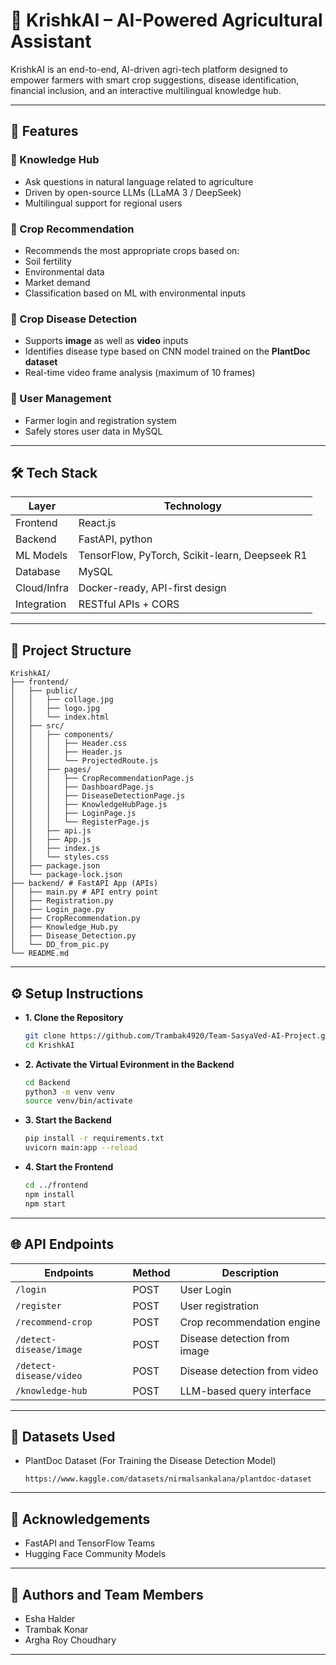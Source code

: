 # 🌾 KrishkAI – AI-Powered Agricultural Assistant

KrishkAI is an end-to-end, AI-driven agri-tech platform designed to empower farmers with smart crop suggestions, disease identification, financial inclusion, and an interactive multilingual knowledge hub.

---

## 🚀 Features

### 🧠 Knowledge Hub
- Ask questions in natural language related to agriculture
- Driven by open-source LLMs (LLaMA 3 / DeepSeek)
- Multilingual support for regional users

### 🌱 Crop Recommendation
- Recommends the most appropriate crops based on:
- Soil fertility
- Environmental data
- Market demand
- Classification based on ML with environmental inputs

### 🐛 Crop Disease Detection
- Supports **image** as well as **video** inputs
- Identifies disease type based on CNN model trained on the **PlantDoc dataset**
- Real-time video frame analysis (maximum of 10 frames)

### 👤 User Management
- Farmer login and registration system
- Safely stores user data in MySQL

---

## 🛠 Tech Stack

| Layer         | Technology                     |
|---------------|---------------------------------|
| Frontend      | React.js                        |
| Backend       | FastAPI, python                |
| ML Models     | TensorFlow, PyTorch, Scikit-learn, Deepseek R1|
| Database      | MySQL                           |
| Cloud/Infra   | Docker-ready, API-first design  |
| Integration   | RESTful APIs + CORS             |

---

## 📁 Project Structure

```
KrishkAI/ 
├── frontend/ 
│   ├── public/
│   │   ├── collage.jpg
│   │   ├── logo.jpg
│   │   └── index.html
│   ├── src/
│   │   ├── components/
│   │   │   ├── Header.css
│   │   │   ├── Header.js
│   │   │   └── ProjectedRoute.js
│   │   ├── pages/
│   │   │   ├── CropRecommendationPage.js
│   │   │   ├── DashboardPage.js
│   │   │   ├── DiseaseDetectionPage.js
│   │   │   ├── KnowledgeHubPage.js
│   │   │   ├── LoginPage.js
│   │   │   └── RegisterPage.js
│   │   ├── api.js
│   │   ├── App.js
│   │   ├── index.js
│   │   └── styles.css
│   ├── package.json
│   └── package-lock.json
├── backend/ # FastAPI App (APIs) 
│   ├── main.py # API entry point 
│   ├── Registration.py 
│   ├── Login_page.py 
│   ├── CropRecommendation.py 
│   ├── Knowledge_Hub.py 
│   ├── Disease_Detection.py 
│   └── DD_from_pic.py 
└── README.md
```

---

## ⚙️ Setup Instructions
- **1. Clone the Repository**
  ```bash
  git clone https://github.com/Trambak4920/Team-SasyaVed-AI-Project.git
  cd KrishkAI
  ```
  
- **2. Activate the Virtual Evironment in the Backend**
  ```bash
  cd Backend
  python3 -m venv venv
  source venv/bin/activate
  ```
  
- **3. Start the Backend**
  ```bash
  pip install -r requirements.txt
  uvicorn main:app --reload
  ```

- **4. Start the Frontend**
  ```bash
  cd ../frontend
  npm install
  npm start
  ```

---

## 🌐 API Endpoints

|Endpoints      |Method      |Description      |
|---------------|------------|-----------------|
|`/login`|POST|User Login|
|`/register`|POST|User registration|
|`/recommend-crop`|POST|Crop recommendation engine|
|`/detect-disease/image`|POST|Disease detection from image|
|`/detect-disease/video`|POST|Disease detection from video|
|`/knowledge-hub`|POST|LLM-based query interface|

---

## 🧪 Datasets Used
- PlantDoc Dataset (For Training the Disease Detection Model)
  ```
  https://www.kaggle.com/datasets/nirmalsankalana/plantdoc-dataset
  ```

---

## 📌 Acknowledgements
- FastAPI and TensorFlow Teams
- Hugging Face Community Models

---

## 🤝 Authors and Team Members
- Esha Halder
- Trambak Konar
- Argha Roy Choudhary

---
